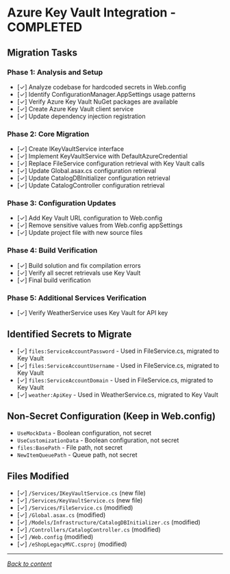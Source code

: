 # Azure Key Vault Integration - COMPLETED

## Migration Tasks

### Phase 1: Analysis and Setup
- [✓] Analyze codebase for hardcoded secrets in Web.config
- [✓] Identify ConfigurationManager.AppSettings usage patterns
- [✓] Verify Azure Key Vault NuGet packages are available
- [✓] Create Azure Key Vault client service
- [✓] Update dependency injection registration

### Phase 2: Core Migration
- [✓] Create IKeyVaultService interface
- [✓] Implement KeyVaultService with DefaultAzureCredential
- [✓] Replace FileService configuration retrieval with Key Vault calls
- [✓] Update Global.asax.cs configuration retrieval
- [✓] Update CatalogDBInitializer configuration retrieval  
- [✓] Update CatalogController configuration retrieval

### Phase 3: Configuration Updates
- [✓] Add Key Vault URL configuration to Web.config
- [✓] Remove sensitive values from Web.config appSettings
- [✓] Update project file with new source files

### Phase 4: Build Verification
- [✓] Build solution and fix compilation errors
- [✓] Verify all secret retrievals use Key Vault
- [✓] Final build verification

### Phase 5: Additional Services Verification
- [✓] Verify WeatherService uses Key Vault for API key

## Identified Secrets to Migrate
- [✓] `files:ServiceAccountPassword` - Used in FileService.cs, migrated to Key Vault
- [✓] `files:ServiceAccountUsername` - Used in FileService.cs, migrated to Key Vault
- [✓] `files:ServiceAccountDomain` - Used in FileService.cs, migrated to Key Vault
- [✓] `weather:ApiKey` - Used in WeatherService.cs, migrated to Key Vault

## Non-Secret Configuration (Keep in Web.config)
- `UseMockData` - Boolean configuration, not secret
- `UseCustomizationData` - Boolean configuration, not secret
- `files:BasePath` - File path, not secret
- `NewItemQueuePath` - Queue path, not secret

## Files Modified
- [✓] `/Services/IKeyVaultService.cs` (new file)
- [✓] `/Services/KeyVaultService.cs` (new file)
- [✓] `/Services/FileService.cs` (modified)
- [✓] `/Global.asax.cs` (modified)
- [✓] `/Models/Infrastructure/CatalogDBInitializer.cs` (modified)
- [✓] `/Controllers/CatalogController.cs` (modified)
- [✓] `/Web.config` (modified)
- [✓] `/eShopLegacyMVC.csproj` (modified)


---

[*Back to content*](../../README.md)